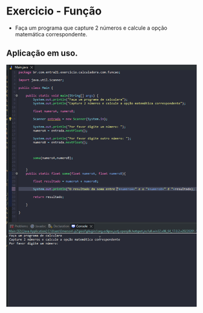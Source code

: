 # Exercicio - Função

- Faça um programa que capture 2 números e calcule a opção matemática correspondente.

## Aplicação em uso.

![Gif Exercicio](./img/exercicio.gif)